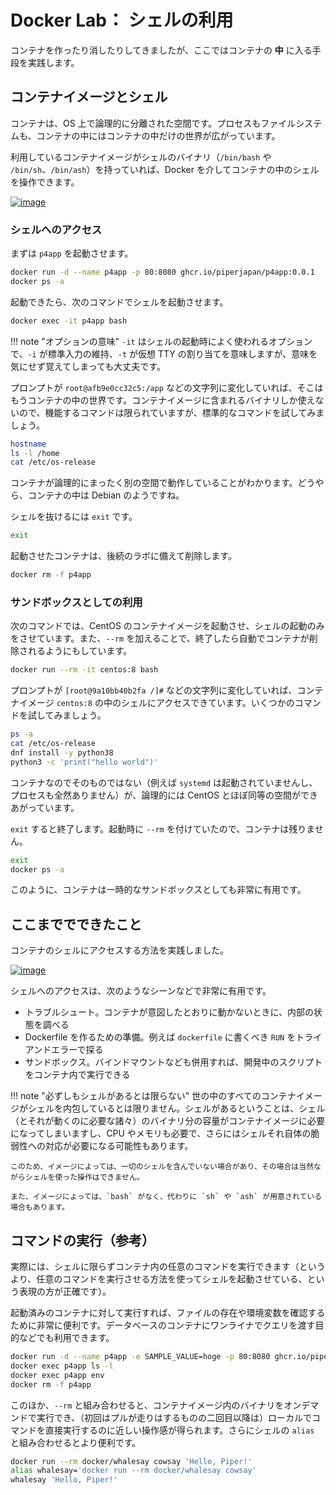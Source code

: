 # Docker Lab： シェルの利用

コンテナを作ったり消したりしてきましたが、ここではコンテナの **中** に入る手段を実践します。

## コンテナイメージとシェル

コンテナは、OS 上で論理的に分離された空間です。プロセスもファイルシステムも、コンテナの中にはコンテナの中だけの世界が広がっています。

利用しているコンテナイメージがシェルのバイナリ（`/bin/bash` や `/bin/sh`、`/bin/ash`）を持っていれば、Docker を介してコンテナの中のシェルを操作できます。

[![image](https://user-images.githubusercontent.com/2920259/99256546-e9391f00-2858-11eb-9be6-a5b2930bccde.png)](https://user-images.githubusercontent.com/2920259/99256546-e9391f00-2858-11eb-9be6-a5b2930bccde.png)

### シェルへのアクセス

まずは `p4app` を起動させます。

```bash
docker run -d --name p4app -p 80:8080 ghcr.io/piperjapan/p4app:0.0.1
docker ps -a
```

起動できたら、次のコマンドでシェルを起動させます。

```bash
docker exec -it p4app bash
```

!!! note "オプションの意味"
    `-it` はシェルの起動時によく使われるオプションで、`-i` が標準入力の維持、`-t` が仮想 TTY の割り当てを意味しますが、意味を気にせず覚えてしまっても大丈夫です。

プロンプトが `root@afb9e0cc32c5:/app` などの文字列に変化していれば、そこはもうコンテナの中の世界です。コンテナイメージに含まれるバイナリしか使えないので、機能するコマンドは限られていますが、標準的なコマンドを試してみましょう。

```bash
hostname
ls -l /home
cat /etc/os-release
```

コンテナが論理的にまったく別の空間で動作していることがわかります。どうやら、コンテナの中は Debian のようですね。

シェルを抜けるには `exit` です。

```bash
exit
```

起動させたコンテナは、後続のラボに備えて削除します。

```bash
docker rm -f p4app
```

### サンドボックスとしての利用

次のコマンドでは、CentOS のコンテナイメージを起動させ、シェルの起動のみをさせています。また、`--rm` を加えることで、終了したら自動でコンテナが削除されるようにもしています。

```bash
docker run --rm -it centos:8 bash
```

プロンプトが `[root@9a10bb40b2fa /]#` などの文字列に変化していれば、コンテナイメージ `centos:8` の中のシェルにアクセスできています。いくつかのコマンドを試してみましょう。

```bash
ps -a
cat /etc/os-release
dnf install -y python38
python3 -c 'print("hello world")'
```

コンテナなのでそのものではない（例えば `systemd` は起動されていませんし、プロセスも全然ありません）が、論理的には CentOS とほぼ同等の空間ができあがっています。

`exit` すると終了します。起動時に `--rm` を付けていたので、コンテナは残りません。

```bash
exit
docker ps -a
```

このように、コンテナは一時的なサンドボックスとしても非常に有用です。

## ここまででできたこと

コンテナのシェルにアクセスする方法を実践しました。

[![image](https://user-images.githubusercontent.com/2920259/99256546-e9391f00-2858-11eb-9be6-a5b2930bccde.png)](https://user-images.githubusercontent.com/2920259/99256546-e9391f00-2858-11eb-9be6-a5b2930bccde.png)

シェルへのアクセスは、次のようなシーンなどで非常に有用です。

- トラブルシュート。コンテナが意図したとおりに動かないときに、内部の状態を調べる
- Dockerfile を作るための準備。例えば `dockerfile` に書くべき `RUN` をトライアンドエラーで探る
- サンドボックス。バインドマウントなども併用すれば、開発中のスクリプトをコンテナ内で実行できる

!!! note "必ずしもシェルがあるとは限らない"
    世の中のすべてのコンテナイメージがシェルを内包しているとは限りません。シェルがあるということは、シェル（とそれが動くのに必要な諸々）のバイナリ分の容量がコンテナイメージに必要になってしまいますし、CPU やメモリも必要で、さらにはシェルそれ自体の脆弱性への対応が必要になる可能性もあります。

    このため、イメージによっては、一切のシェルを含んでいない場合があり、その場合は当然ながらシェルを使った操作はできません。

    また、イメージによっては、`bash` がなく、代わりに `sh` や `ash` が用意されている場合もあります。

## コマンドの実行（参考）

実際には、シェルに限らずコンテナ内の任意のコマンドを実行できます（というより、任意のコマンドを実行させる方法を使ってシェルを起動させている、という表現の方が正確です）。

起動済みのコンテナに対して実行すれば、ファイルの存在や環境変数を確認するために非常に便利です。データベースのコンテナにワンライナでクエリを渡す目的などでも利用できます。

```bash
docker run -d --name p4app -e SAMPLE_VALUE=hoge -p 80:8080 ghcr.io/piperjapan/p4app:0.0.1
docker exec p4app ls -l
docker exec p4app env
docker rm -f p4app
```

このほか、`--rm` と組み合わせると、コンテナイメージ内のバイナリをオンデマンドで実行でき、（初回はプルが走りはするものの二回目以降は）ローカルでコマンドを直接実行するのに近しい操作感が得られます。さらにシェルの `alias` と組み合わせるとより便利です。

```bash
docker run --rm docker/whalesay cowsay 'Hello, Piper!'
alias whalesay='docker run --rm docker/whalesay cowsay'
whalesay 'Hello, Piper!'
```
